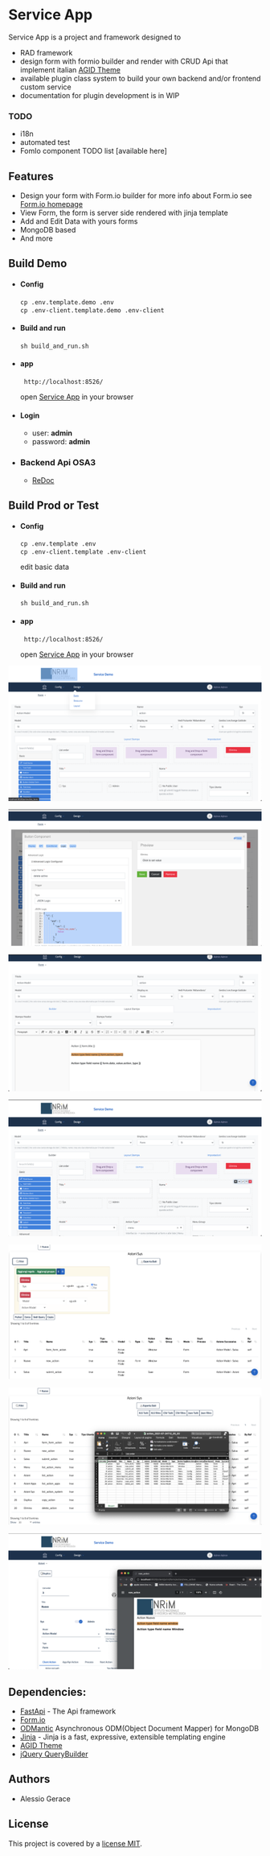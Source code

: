 # Service App

Service App is a project and framework designed to

- RAD framework
- design form with formio builder and render with CRUD Api that implement
  italian [AGID Theme](https://github.com/italia/bootstrap-italia/)
- available plugin class system to build your own backend and/or frontend custom service
- documentation for plugin development is in WIP

### TODO

- i18n
- automated test
- FomIo component TODO list [available here]

## Features

- Design your form with Form.io builder for more info about Form.io see [Form.io homepage](https://www.form.io)
- View Form, the form is server side rendered with jinja template
- Add and Edit Data with yours forms
- MongoDB based
- And more

## Build Demo

- #### Config

    ```
    cp .env.template.demo .env
    cp .env-client.template.demo .env-client
    ```

- #### Build and run
    ```
    sh build_and_run.sh
    ```

- #### app
    ```
     http://localhost:8526/
    ```
  open [Service App](http://localhost:8526/login/) in your browser 
  
- #### Login 
  
   - user:  **admin**
   - password: **admin**
  
- ### Backend Api OSA3
 
  - [ReDoc](http://localhost:8225/redoc)

## Build Prod or Test

- #### Config
    ```
    cp .env.template .env
    cp .env-client.template .env-client
    ```
  edit basic data
- #### Build and run
    ```
    sh build_and_run.sh
    ```

- #### app
    ```
     http://localhost:8526/
    ```
  open [Service App](http://localhost:8526/) in your browser

![Screen](gallery/form-design.png "Screen")

![Screen](gallery/form-design-json-logic.png "Screen")

![Screen](gallery/report-design.png "Screen")

![Screen](gallery/report-add-print-button.png "Screen")

![Screen](gallery/list-view-filter.png "Screen")

![Screen](gallery/export-xls.png "Screen")

![Screen](gallery/report-pdf-record.png "Screen")

## Dependencies:

* [FastApi](https://https://fastapi.tiangolo.com/.tiangolo.com/) - The Api framework
* [Form.io](https://www.form.io)
* [ODMantic](https://github.com/art049/odmantic) Asynchronous ODM(Object Document Mapper) for MongoDB
* [Jinja](https://github.com/pallets/jinja) - Jinja is a fast, expressive, extensible templating engine
* [AGID Theme](https://github.com/italia/bootstrap-italia/)
* [jQuery QueryBuilder](https://querybuilder.js.org/)

Authors
------------

- Alessio Gerace

## License

This project is covered by a [license MIT](https://github.com/INRIM/service-app/blob/master/LICENSE).